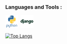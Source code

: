 ### Languages and Tools :
<div>
  <img src="https://github.com/devicons/devicon/blob/master/icons/python/python-original-wordmark.svg" title="Python" alt="Python" width="40" height="40"/>&nbsp;
  <img src="https://github.com/devicons/devicon/blob/master/icons/django/django-plain-wordmark.svg" title="Django" alt="Django" width="40" height="40"/>&nbsp;
</div>

[![Top Langs](https://github-readme-stats.vercel.app/api/top-langs/?username=MariamKipshidze&theme=radical)](https://github.com/anuraghazra/github-readme-stats)
